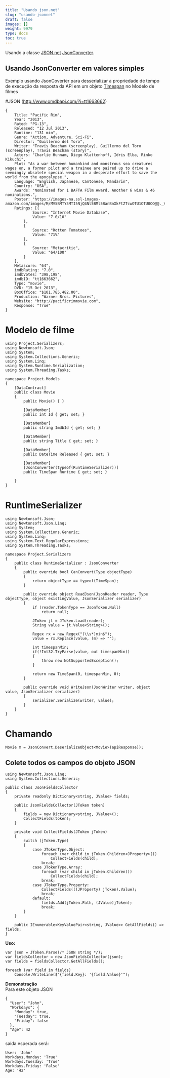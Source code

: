 ```yaml
---
title: "Usando json.net"
slug: "usando-jsonnet"
draft: false
images: []
weight: 9979
type: docs
toc: true
---
```


Usando a classe [JSON.net](http://www.newtonsoft.com/json) [JsonConverter](http://www.newtonsoft.com/json/help/html/T_Newtonsoft_Json_JsonConverter.htm).

## Usando JsonConverter em valores simples
Exemplo usando JsonCoverter para desserializar a propriedade de tempo de execução da resposta da API em um objeto [Timespan](https://msdn.microsoft.com/en-us/library/system.timespan(v=vs.110).aspx) no Modelo de filmes

#JSON (http://www.omdbapi.com/?i=tt1663662)

    {
        Title: "Pacific Rim",
        Year: "2013",
        Rated: "PG-13",
        Released: "12 Jul 2013",
        Runtime: "131 min",
        Genre: "Action, Adventure, Sci-Fi",
        Director: "Guillermo del Toro",
        Writer: "Travis Beacham (screenplay), Guillermo del Toro (screenplay), Travis Beacham (story)",
        Actors: "Charlie Hunnam, Diego Klattenhoff, Idris Elba, Rinko Kikuchi",
        Plot: "As a war between humankind and monstrous sea creatures wages on, a former pilot and a trainee are paired up to drive a seemingly obsolete special weapon in a desperate effort to save the world from the apocalypse.",
        Language: "English, Japanese, Cantonese, Mandarin",
        Country: "USA",
        Awards: "Nominated for 1 BAFTA Film Award. Another 6 wins & 46 nominations.",
        Poster: "https://images-na.ssl-images-amazon.com/images/M/MV5BMTY3MTI5NjQ4Nl5BMl5BanBnXkFtZTcwOTU1OTU0OQ@@._V1_SX300.jpg",
        Ratings: [{
                Source: "Internet Movie Database",
                Value: "7.0/10"
            },
            {
                Source: "Rotten Tomatoes",
                Value: "71%"
            },
            {
                Source: "Metacritic",
                Value: "64/100"
            }
        ],
        Metascore: "64",
        imdbRating: "7.0",
        imdbVotes: "398,198",
        imdbID: "tt1663662",
        Type: "movie",
        DVD: "15 Oct 2013",
        BoxOffice: "$101,785,482.00",
        Production: "Warner Bros. Pictures",
        Website: "http://pacificrimmovie.com",
        Response: "True"
    }

# Modelo de filme

    using Project.Serializers;
    using Newtonsoft.Json;
    using System;
    using System.Collections.Generic;
    using System.Linq;
    using System.Runtime.Serialization;
    using System.Threading.Tasks;
    
    namespace Project.Models
    {
        [DataContract]
        public class Movie
        {
            public Movie() { }
    
            [DataMember]
            public int Id { get; set; }
    
            [DataMember]
            public string ImdbId { get; set; }
    
            [DataMember]
            public string Title { get; set; }
    
            [DataMember]
            public DateTime Released { get; set; }
    
            [DataMember]
            [JsonConverter(typeof(RuntimeSerializer))]
            public TimeSpan Runtime { get; set; }
    
        }
    }

# RuntimeSerializer

    using Newtonsoft.Json;
    using Newtonsoft.Json.Linq;
    using System;
    using System.Collections.Generic;
    using System.Linq;
    using System.Text.RegularExpressions;
    using System.Threading.Tasks;
    
    namespace Project.Serializers
    {
        public class RuntimeSerializer : JsonConverter
        {
            public override bool CanConvert(Type objectType)
            {
                return objectType == typeof(TimeSpan);
            }
    
            public override object ReadJson(JsonReader reader, Type objectType, object existingValue, JsonSerializer serializer)
            {
                if (reader.TokenType == JsonToken.Null)
                    return null;
    
                JToken jt = JToken.Load(reader);
                String value = jt.Value<String>();
    
                Regex rx = new Regex("(\\s*)min$");
                value = rx.Replace(value, (m) => "");
    
                int timespanMin; 
                if(!Int32.TryParse(value, out timespanMin))
                {
                    throw new NotSupportedException();
                }
    
                return new TimeSpan(0, timespanMin, 0);
            }
    
            public override void WriteJson(JsonWriter writer, object value, JsonSerializer serializer)
            {
                serializer.Serialize(writer, value);
            }
        }
    }

# Chamando

    Movie m = JsonConvert.DeserializeObject<Movie>(apiResponse));



## Colete todos os campos do objeto JSON
    using Newtonsoft.Json.Linq;
    using System.Collections.Generic;

    public class JsonFieldsCollector
    {
        private readonly Dictionary<string, JValue> fields;

        public JsonFieldsCollector(JToken token)
        {
            fields = new Dictionary<string, JValue>();
            CollectFields(token);
        }

        private void CollectFields(JToken jToken)
        {
            switch (jToken.Type)
            {
                case JTokenType.Object:
                    foreach (var child in jToken.Children<JProperty>())
                        CollectFields(child);
                    break;
                case JTokenType.Array:
                    foreach (var child in jToken.Children())
                        CollectFields(child);
                    break;
                case JTokenType.Property:
                    CollectFields(((JProperty) jToken).Value);
                    break;
                default:
                    fields.Add(jToken.Path, (JValue)jToken);
                    break;
            }
        }

        public IEnumerable<KeyValuePair<string, JValue>> GetAllFields() => fields;
    }

**Uso:**

    var json = JToken.Parse(/* JSON string */);
    var fieldsCollector = new JsonFieldsCollector(json);
    var fields = fieldsCollector.GetAllFields();

    foreach (var field in fields)
        Console.WriteLine($"{field.Key}: '{field.Value}'");


**Demonstração**<br/>
Para este objeto JSON

    {
      "User": "John",
      "Workdays": {
        "Monday": true,
        "Tuesday": true,
        "Friday": false
      },
      "Age": 42
    }

saída esperada será:

    User: 'John'
    Workdays.Monday: 'True'
    Workdays.Tuesday: 'True'
    Workdays.Friday: 'False'
    Age: '42'

